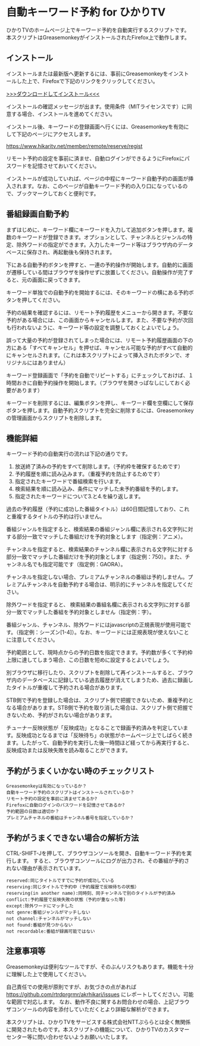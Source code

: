 # 自動キーワード予約 for ひかりTV


ひかりTVのホームページ上でキーワード予約を自動実行するスクリプトです。本スクリプトはGreasemonkeyがインストールされたFirefox上で動作します。


## インストール


インストールまたは最新版へ更新するには、事前にGreasemonkeyをインストールした上で、Firefoxで下記のリンクをクリックしてください。


[>>>ダウンロードしてインストール<<<](https://rtrdprgrmr.github.io/akrhikari/AutoReservation.user.js)


インストールの確認メッセージが出ます。使用条件（MITライセンスです）に同意する場合、インストールを進めてください。


インストール後、キーワードの登録画面へ行くには、Greasemonkeyを有効にして下記のページにアクセスします。


https://www.hikaritv.net/member/remote/reserve/regist


リモート予約の設定を事前に済ませ、自動ログインができるようにFirefoxにパスワードを記憶させておいてください。

インストールが成功していれば、ページの中程にキーワード自動予約の画面が挿入されます。なお、このページが自動キーワード予約の入り口になっているので、ブックマークしておくと便利です。


## 番組録画自動予約


まずはじめに、キーワード欄にキーワードを入力して追加ボタンを押します。複数のキーワードが登録できます。オプションとして、チャンネルとジャンルの特定、除外ワードの指定ができます。入力したキーワード等はブラウザ内のデータベースに保存され、再起動後も保持されます。


下にある自動予約ボタンを押すと、一連の予約操作が開始します。自動的に画面が遷移している間はブラウザを操作せずに放置してください。自動操作が完了すると、元の画面に戻ってきます。


キーワード単独での自動予約を開始するには、そのキーワードの横にある予約ボタンを押してください。


予約の結果を確認するには、リモート予約履歴をメニューから開きます。不要な予約がある場合には、この画面からキャンセルします。また、不要な予約が次回も行われないように、キーワード等の設定を調整しておくとよいでしょう。


誤って大量の予約が登録されてしまった場合には、リモート予約履歴画面の下の方にある「すべてキャンセル」を押せば、キャンセル可能な予約がすべて自動的にキャンセルされます。（これは本スクリプトによって挿入されたボタンで、オリジナルにはありません）


キーワード登録画面で「予約を自動でリピートする」にチェックしておけば、１時間おきに自動予約操作を開始します。（ブラウザを開きっぱなしにしておく必要があります）


キーワードを削除するには、編集ボタンを押し、キーワード欄を空欄にして保存ボタンを押します。自動予約スクリプトを完全に削除するには、Greasemonkeyの管理画面からスクリプトを削除します。


## 機能詳細


キーワード予約の自動実行の流れは下記の通りです。

1.    放送終了済みの予約をすべて削除します。（予約枠を確保するためです）
2.    予約履歴を順に読み込みます。（重複予約を防止するためです）
3.    指定されたキーワードで番組検索を行います。
4.    検索結果を順に読み込み、条件にマッチした未予約番組を予約します。
5.    指定されたキーワードについて3.と4.を繰り返します。

過去の予約履歴（予約に成功した番組タイトル）は60日間記憶しており、これと重複するタイトルの予約は行いません。


番組ジャンルを指定すると、検索結果の番組ジャンル欄に表示される文字列に対する部分一致でマッチした番組だけを予約対象とします（指定例：アニメ）。


チャンネルを指定すると、検索結果のチャンネル欄に表示される文字列に対する部分一致でマッチした番組だけを予約対象とします（指定例：750）。また、チャンネル名でも指定可能です（指定例：GAORA）。


チャンネルを指定しない場合、プレミアムチャンネルの番組は予約しません。プレミアムチャンネルを自動予約する場合は、明示的にチャンネルを指定してください。


除外ワードを指定すると、 検索結果の番組名欄に表示される文字列に対する部分一致でマッチした番組を予約対象としません（指定例：字）。


番組ジャンル、チャンネル、除外ワードにはjavascriptの正規表現が使用可能です。（指定例：シーズン[1-4]）。なお、キーワードには正規表現が使えないことに注意してください。


予約範囲として、現時点からの予約日数を指定できます。予約数が多くて予約枠上限に達してしまう場合、この日数を短めに設定するとよいでしょう。


別ブラウザに移行したり、スクリプトを削除して再インストールすると、ブラウザ内のデータベースに記録している過去履歴が消えてしまうため、過去に録画したタイトルが重複して予約される場合があります。


STB側で予約を登録した場合は、スクリプト側で把握できないため、重複予約となる場合があります。STB側で予約を取り消した場合は、スクリプト側で把握できないため、予約がされない場合があります。


チューナー反映状態が「反映成功」となることで録画予約済みを判定しています。反映成功となるまでは「反映待ち」の状態がホームページ上でしばらく続きます。したがって、自動予約を実行した後一時間ほど経ってから再実行すると、反映成功または反映失敗を読み取ることができます。


## 予約がうまくいかない時のチェックリスト


    Greasemonkeyは有効になっているか？
    自動キーワード予約のスクリプトはインストールされているか？
    リモート予約の設定を事前に済ませてあるか?
    Firefoxに自動ログインのパスワードを記憶させてあるか?
    予約範囲の日数は適切か？
    プレミアムチャネルの番組はチャンネル番号を指定しているか？


## 予約がうまくできない場合の解析方法


CTRL-SHIFT-Jを押して、ブラウザコンソールを開き、自動キーワード予約を実行します。
すると、ブラウザコンソールにログが出力され、その番組が予約されない理由が表示されています。


    reserved:同じタイトルですでに予約が成功している
    reserving:同じタイトルで予約中（予約履歴で反映待ちの状態）
    reserving(in another name):同時刻、同チャンネルで別のタイトルが予約済み
    conflict:予約履歴で反映失敗の状態（予約が重なった等)
    except:除外ワードにマッチした
    not genre:番組ジャンルがマッチしない
    not channel:チャンネルがマッチしない
    not found:番組が見つからない
    not recordable:番組が録画可能ではない


## 注意事項等


Greasemonkeyは便利なツールですが、そのぶんリスクもあります。機能を十分に理解した上で使用してください。


自己責任での使用が原則ですが、お気づきの点があれば <https://github.com/rtrdprgrmr/akrhikari/issues> にレポートしてください。可能な範囲で対応します。
なお、動作不良に関するお問合わせの場合、上記ブラウザコンソールの内容を添付していただくとより詳細な解析ができます。


本スクリプトは、ひかりTVをサービスする株式会社NTTぷららとは全く無関係に開発されたものです。本スクリプトの機能について、ひかりTVのカスタマーセンター等に問い合わせないようお願いいたします。




